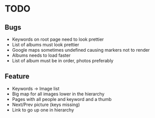 # TODO

## Bugs
* Keywords on root page need to look prettier
* List of albums must look prettier
* Google maps sometimes undefined causing markers not to render
* Albums needs to load faster
* List of album must be in order, photos preferably

## Feature
* Keywords -> Image list
* Big map for all images lower in the hierarchy
* Pages with all people and keyword and a thumb
* Next/Prev picture (keys missing)
* Link to go up one in hierarchy
